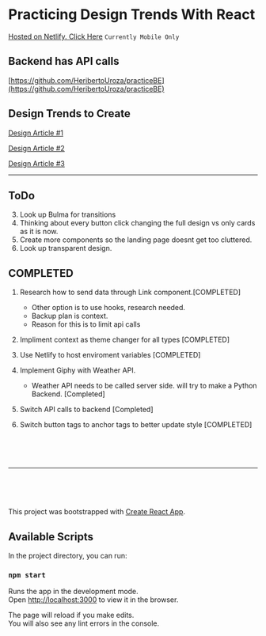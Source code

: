 # Practicing Design Trends With React
[Hosted on Netlify. Click Here](https://confident-ptolemy-17e79e.netlify.app/)
`Currently Mobile Only`

## Backend has API calls
[https://github.com/HeribertoUroza/practiceBE](https://github.com/HeribertoUroza/practiceBE)

## Design Trends to Create
[Design Article #1](https://www-webdesignerdepot-com.cdn.ampproject.org/v/s/www.webdesignerdepot.com/2020/02/5-web-design-trends-for-2020-that-are-here-to-stay-with-us/amp/?usqp=mq331AQCKAE%3D&amp_js_v=0.1#referrer=https%3A%2F%2Fwww.google.com&amp_tf=From%20%251%24s&ampshare=https%3A%2F%2Fwww.webdesignerdepot.com%2F2020%2F02%2F5-web-design-trends-for-2020-that-are-here-to-stay-with-us%2F)

[Design Article #2](https://uxplanet.org/top-ui-ux-design-inspiration-85-a2decdf6be13)

[Design Article #3](https://tomkenny.design/articles/10-fantastic-and-creative-web-design-styles/)

<hr />

## ToDo
3. Look up Bulma for transitions
5. Thinking about every button click changing the full design vs only cards as it is now. 
6. Create more components so the landing page doesnt get too cluttered. 
10. Look up transparent design.

## COMPLETED
1. Research how to send data through Link component.[COMPLETED]
    - Other option is to use hooks, research needed. 
    - Backup plan is context.
    - Reason for this is to limit api calls
    
2. Impliment context as theme changer for all types [COMPLETED]

4. Use Netlify to host enviroment variables [COMPLETED]

7. Implement Giphy with Weather API.
    - Weather API needs to be called server side. will try to make a Python Backend. [Completed]

8. Switch API calls to backend [Completed]
9. Switch button tags to anchor tags to better update style [COMPLETED]

<br/>
<br/>
<br/>

<hr />

<br/>
<br/>
<br/>


This project was bootstrapped with [Create React App](https://github.com/facebook/create-react-app).

## Available Scripts

In the project directory, you can run:

### `npm start`

Runs the app in the development mode.<br />
Open [http://localhost:3000](http://localhost:3000) to view it in the browser.

The page will reload if you make edits.<br />
You will also see any lint errors in the console.
